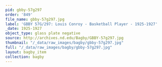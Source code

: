 ```yaml
---
pid: gbby-57g297
order: '849'
file_name: gbby-57g297.jpg
label: 'GBBY 57G/297: Louis Conroy - Basketball Player - 1925-1927'
_date: 1925-1927
object_type: glass plate negative
source: http://archives.nd.edu/Bagby/GBBY-57g297.jpg
thumbnail: "/_data/raw_images/bagby/gbby-57g297.jpg"
full: "/_data/raw_images/bagby/gbby-57g297.jpg"
layout: bagby_item
collection: bagby
---
```

